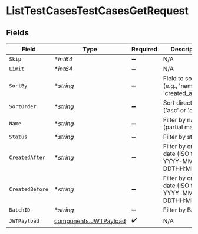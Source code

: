 # ListTestCasesTestCasesGetRequest


## Fields

| Field                                                          | Type                                                           | Required                                                       | Description                                                    |
| -------------------------------------------------------------- | -------------------------------------------------------------- | -------------------------------------------------------------- | -------------------------------------------------------------- |
| `Skip`                                                         | **int64*                                                       | :heavy_minus_sign:                                             | N/A                                                            |
| `Limit`                                                        | **int64*                                                       | :heavy_minus_sign:                                             | N/A                                                            |
| `SortBy`                                                       | **string*                                                      | :heavy_minus_sign:                                             | Field to sort by (e.g., 'name', 'created_at')                  |
| `SortOrder`                                                    | **string*                                                      | :heavy_minus_sign:                                             | Sort direction ('asc' or 'desc')                               |
| `Name`                                                         | **string*                                                      | :heavy_minus_sign:                                             | Filter by name (partial match)                                 |
| `Status`                                                       | **string*                                                      | :heavy_minus_sign:                                             | Filter by status                                               |
| `CreatedAfter`                                                 | **string*                                                      | :heavy_minus_sign:                                             | Filter by creation date (ISO format, YYYY-MM-DDTHH:MM:SSZ)     |
| `CreatedBefore`                                                | **string*                                                      | :heavy_minus_sign:                                             | Filter by creation date (ISO format, YYYY-MM-DDTHH:MM:SSZ)     |
| `BatchID`                                                      | **string*                                                      | :heavy_minus_sign:                                             | Filter by Batch ID                                             |
| `JWTPayload`                                                   | [components.JWTPayload](../../models/components/jwtpayload.md) | :heavy_check_mark:                                             | N/A                                                            |